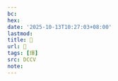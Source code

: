 ```yaml
---
bc:
hex:
date: '2025-10-13T10:27:03+08:00'
lastmod:
title: 􂽹
url: 􂽹
tags: [煇]
src: DCCV
note:
---
```

